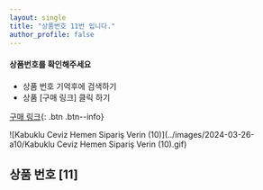 ```yaml
---
layout: single
title: "상품번호 11번 입니다."
author_profile: false
---
```




<div class="notice--info">
<h4> 상품번호를 확인해주세요 </h4>
<ul>
    <li> 상품 번호 기억후에 검색하기 </li>
    <li> 상품 [구매 링크] 클릭 하기 </li>
</ul>
</div>


[구매 링크](https://link.coupang.com/a/bvBEgI){: .btn .btn--info}

![Kabuklu Ceviz   Hemen Sipariş Verin (10)](../images/2024-03-26-a10/Kabuklu Ceviz   Hemen Sipariş Verin (10).gif)

## 상품 번호 [11]
